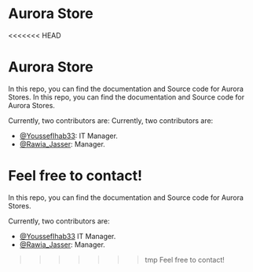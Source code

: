 # Aurora Store
<<<<<<< HEAD
# Aurora Store

In this repo, you can find the documentation and Source code for Aurora Stores.
In this repo, you can find the documentation and Source code for Aurora Stores.

Currently, two contributors are:
Currently, two contributors are:

- [@YoussefIhab33](https://www.instagram.com/youssefihab33/): IT Manager.
- [@Rawia_Jasser](https://www.instagram.com/rawia_jasser/): Manager.

Feel free to contact!
=======

In this repo, you can find the documentation and Source code for Aurora Stores.

Currently, two contributors are:

- [@YoussefIhab33](https://www.instagram.com/youssefihab33/) IT Manager.
- [@Rawia_Jasser](https://www.instagram.com/rawia_jasser/): Manager.

>>>>>>> tmp
Feel free to contact!